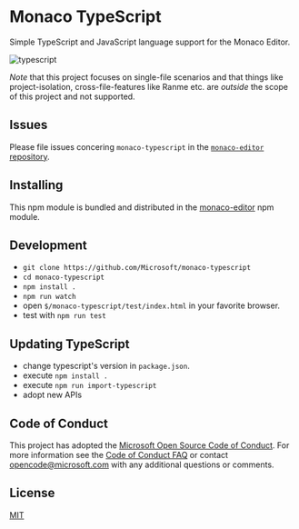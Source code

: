 # Monaco TypeScript

Simple TypeScript and JavaScript language support for the Monaco Editor.

![typescript](https://cloud.githubusercontent.com/assets/5047891/15926623/5262fe08-2e3d-11e6-9b90-1d43fda07178.gif)

*Note* that this project focuses on single-file scenarios and that things like project-isolation, cross-file-features like Ranme etc. are *outside* the scope of this project and not supported.

## Issues

Please file issues concering `monaco-typescript` in the [`monaco-editor` repository](https://github.com/Microsoft/monaco-editor/issues).

## Installing

This npm module is bundled and distributed in the [monaco-editor](https://www.npmjs.com/package/monaco-editor) npm module.


## Development

* `git clone https://github.com/Microsoft/monaco-typescript`
* `cd monaco-typescript`
* `npm install .`
* `npm run watch`
* open `$/monaco-typescript/test/index.html` in your favorite browser.
* test with `npm run test`

## Updating TypeScript

* change typescript's version in `package.json`.
* execute `npm install .`
* execute `npm run import-typescript`
* adopt new APIs

## Code of Conduct

This project has adopted the [Microsoft Open Source Code of Conduct](https://opensource.microsoft.com/codeofconduct/). For more information see the [Code of Conduct FAQ](https://opensource.microsoft.com/codeofconduct/faq/) or contact [opencode@microsoft.com](mailto:opencode@microsoft.com) with any additional questions or comments.


## License
[MIT](https://github.com/Microsoft/monaco-typescript/blob/master/LICENSE.md)
